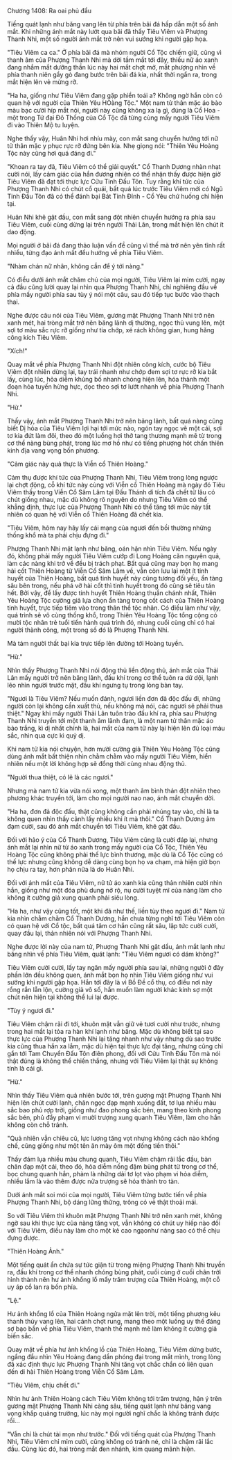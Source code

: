 




Chương 1408: Ra oai phủ đầu


Tiếng quát lạnh như băng vang lên từ phía trên bãi đá hấp dẫn một số ánh mắt. Khi những ánh mắt này lướt qua bãi đã thấy Tiêu Viêm và Phượng Thanh Nhi, một số người ánh mắt trở nên vui sướng khi người gặp họa.

"Tiêu Viêm ca ca." Ở phía bãi đá mà nhóm người Cổ Tộc chiếm giữ, cũng vì thanh âm của Phượng Thanh Nhi mà dời tầm mắt tới đây, thiếu nữ áo xanh đang nhắm mắt dưỡng thần lúc này hai mắt chợt mở, mắt phượng nhìn về phía thanh niên gầy gò đang bước trên bãi đá kia, nhất thời ngẩn ra, trong mắt hiện lên vẻ mừng rỡ.

"Ha ha, giống như Tiêu Viêm đang gặp phiền toái a? Không ngờ hắn còn có quan hệ với người của Thiên Yêu HOàng Tộc." Một nam tử thân mặc áo bào màu bạc cười híp mắt nói, người này cũng không xa lạ gì, đúng là Cổ Hoa - một trong Tứ đại Đô Thống của Cổ Tộc đã từng cùng mấy người Tiêu Viêm đi vào Thiên Mộ tu luyện.

Nghe thấy vậy, Huân Nhi hơi nhíu mày, con mắt sang chuyển hướng tới nữ tử thân mặc y phục rực rỡ đứng bên kia. Nhẹ giọng nói: "Thiên Yêu Hoàng Tộc này cũng hơi quá đáng đi."

"Khoan ra tay đã, Tiêu Viêm có thể giải quyết." Cổ Thanh Dương nhàn nhạt cười nói, lấy cảm giác của hắn đương nhiên có thể nhận thấy được hiện giờ Tiêu Viêm đã đạt tới thực lực Cửu Tinh Đấu Tôn. Tuy rằng khí tức của Phượng Thanh Nhi có chút cổ quái, bất quá lúc trước Tiêu Viêm mới có Ngũ Tinh Đấu Tôn đã có thể đánh bại Bát Tinh Đỉnh - Cổ Yêu chứ huống chi hiện tại.

Huân Nhi khẽ gật đầu, con mắt sang đột nhiên chuyển hướng ra phía sau Tiêu Viêm, cuối cùng dừng lại trên người Thải Lân, trong mắt hiện lên chút ít dao động.

Mọi người ở bãi đá đang thảo luận vấn đề cũng vì thế mà trở nên yên tĩnh rất nhiều, từng đạo ánh mắt đều hướng về phía Tiêu Viêm.

"Nhàm chán nữ nhân, không cần để ý tới nàng."

Có điều dưới ánh mắt chăm chú của mọi người, Tiêu Viêm lại mỉm cười, ngay cả đầu cũng lười quay lại nhìn qua Phượng Thanh Nhi, chỉ nghiêng đầu về phía mấy người phía sau tùy ý nói một câu, sau đó tiếp tục bước vào thạch thai.

Nghe được câu nói của Tiêu Viêm, gương mặt Phượng Thanh Nhi trở nên xanh mét, hai tròng mắt trở nên băng lãnh dị thường, ngọc thủ vung lên, một sợi tơ màu sắc rực rỡ giống như tia chớp, xé rách không gian, hung hăng công kích Tiêu Viêm.

"Xích!"

Quay mắt về phía Phượng Thanh Nhi đột nhiên công kích, cước bộ Tiêu Viêm đột nhiên dừng lại, tay trái nhanh như chớp đem sợi tơ rực rỡ kia bắt lấy, cùng lúc, hỏa diễm khủng bố nhanh chóng hiện lên, hóa thành một đoạn hỏa tuyến hừng hực, dọc theo sợi tơ lướt nhanh về phía Phượng Thanh Nhi.

"Hừ."

Thấy vậy, ánh mắt Phượng Thanh Nhi trở nên băng lãnh, bất quá nàng cũng biết Dị hỏa của Tiêu Viêm lợi hại tới mức nào, ngón tay ngọc vẽ một cái, sợi tơ kia đứt làm đôi, theo đó một luồng hơi thở tang thương mạnh mẽ từ trong cơ thể nàng bùng phát, trong lúc mơ hồ như có tiếng phượng hót chấn thiên kinh địa vang vọng bốn phương.

"Cảm giác này quả thực là Viễn cổ Thiên Hoàng."

Cảm thụ được khí tức của Phượng Thanh Nhi, Tiêu Viêm trong lòng ngược lại chợt động, cỗ khí tức này cùng với Viễn cổ Thiên Hoàng mà ngày đó Tiêu Viêm thấy trong Viễn Cổ Sâm Lâm tại Đấu Thánh di tích đã chết từ lâu có chút giống nhau, mặc dù không rõ nguyên do nhưng Tiêu Viêm có thể khẳng định, thực lực của Phượng Thanh Nhi có thể tăng tới mức này tất nhiên có quan hệ với Viễn cổ Thiên Hoàng đã chết kia.

"Tiêu Viêm, hôm nay hãy lấy cái mạng của ngươi đến bồi thường những thống khổ mà ta phải chịu đựng đi."

Phượng Thanh Nhi mặt lạnh như băng, oán hận nhìn Tiêu Viêm. Nếu ngày đó, không phải mấy người Tiêu Viêm cướp đi Long Hoàng căn nguyên quả, làm các nàng khi trở về đều bị trách phạt. Bất quá cũng may bọn họ mang hài cốt Thiên Hoàng từ Viễn Cổ Sâm Lâm về, vẫn còn lưu lại một ít tinh huyết của Thiên Hoàng, bất quá tinh huyết này cũng tương đối yếu, ẩn tàng sâu bên trong, nếu phá vỡ hài cốt thì tinh huyết trong đó cũng sẽ tiêu tán hết. Bởi vậy, để lấy được tinh huyết Thiên Hoàng thuần chánh nhất, Thiên Yêu Hoàng Tộc cường giả lựa chọn ẩn tàng trong cốt cách của Thiên Hoàng tinh huyết, trực tiếp tiêm vào trong thân thể tộc nhân. Có điều làm như vậy, quá trình sẽ vô cùng thống khổ, trong Thiên Yêu Hoàng Tộc tổng cộng có mười tộc nhân trẻ tuổi tiến hành quá trình đó, nhưng cuối cùng chỉ có hai người thành công, một trong số đó là Phượng Thanh Nhi.

Mà tám người thất bại kia trực tiếp lên đường tới Hoàng tuyền.

"Hừ."

Nhìn thấy Phượng Thanh Nhi nói động thủ liền động thủ, ánh mắt của Thải Lân mấy người trở nên băng lãnh, đấu khí trong cơ thể tuôn ra dữ dội, lạnh lẽo nhìn người trước mặt, đấu khí ngưng tụ trong lòng bàn tay.

"Ngươi là Tiêu Viêm? Nếu muốn đánh, ngươi liền đơn đả độc đấu đi, những người còn lại không cần xuất thủ, nếu không mà nói, các ngươi sẽ phải thua thiệt." Ngay khi mấy người Thải Lân tuôn trào đấu khí ra, phía sau Phượng Thanh Nhi truyền tới một thanh âm lãnh đạm, là một nam tử thân mặc áo bào trắng, kì dị nhất chính là, hai mắt của nam tử này lại hiện lên đủ loại màu sắc, nhìn qua cực kì quỷ dị.

Khi nam tử kia nói chuyện, hơn mười cường giả Thiên Yêu Hoàng Tộc cũng dùng ánh mắt bất thiện nhìn chằm chằm vào mấy người Tiêu Viêm, hiển nhiên nếu một lời không hợp sẽ đồng thời cùng nhau động thủ.

"Người thua thiệt, có lẽ là các ngươi."

Nhưng mà nam tử kia vừa nói xong, một thanh âm bình thản đột nhiên theo phương khác truyền tới, làm cho mọi người nao nao, ánh mắt chuyển dời.

"Ha ha, đơn đả độc đấu, thật cũng không cần phải nhúng tay vào, chỉ là ta không quen nhìn thấy cảnh lấy nhiều khi ít mà thôi." Cổ Thanh Dương ảm đạm cười, sau đó ánh mắt chuyển tới Tiêu Viêm, khẽ gật đầu.

Đối với hảo ý của Cổ Thanh Dương, Tiêu Viêm cũng là cười đáp lại, nhưng ánh mắt lại nhìn nữ tử áo xanh trong mấy người của Cổ Tộc, Thiên Yêu Hoàng Tộc cũng không phải thế lực bình thương, mặc dù là Cổ Tộc cũng có thế lực nhưng cũng không dễ dàng cùng bọn họ va chạm, mà hiện giờ bọn họ chịu ra tay, hơn phân nửa là do Huân Nhi.

Đối với ánh mắt của Tiêu Viêm, nữ tử áo xanh kia cũng thản nhiên cười nhìn hắn, giống như một đóa phù dung nở rộ, nụ cười tuyệt mĩ của nàng làm cho không ít cường giả xung quanh phải siêu lòng.

"Ha ha, như vậy cũng tốt, một khi đã như thế, liền tùy theo ngươi đi." Nam tử kia nhìn chằm chằm Cổ Thanh Dương, hắn chưa từng nghĩ tới Tiêu Viêm còn có quan hệ với Cổ tộc, bất quá tâm cơ hắn cũng rất sâu, lập tức cười cười, quay đầu lại, thản nhiên nói với Phượng Thanh Nhi.

Nghe được lời này của nam tử, Phượng Thanh Nhi gật dầu, ánh mắt lạnh như băng nhìn về phía Tiêu Viêm, quát lạnh: "Tiêu Viêm ngươi có dám không?"

Tiêu Viêm cười cười, lấy tay ngăn mấy người phía sau lại, những người ở đây phần lớn đều không quen, ánh mắt bọn họ nhìn Tiêu Viêm giống như vui sướng khi người gặp họa. Hắn tới đây là vì Bồ Đề cổ thụ, có điều nơi này rồng rắn lẫn lộn, cường giả vô số, hắn muốn làm người khác kinh sợ một chút nên hiện tại không thể lui lại được.

"Tùy ý ngươi đi."

Tiêu Viêm chậm rãi đi tới, khuôn mặt vẫn giữ vẻ tươi cười như trước, nhưng trong hai mắt lại tỏa ra hàn khí lạnh như băng. Mặc dù không biết tại sao thực lực của Phượng Thanh Nhi lại tăng nhanh như vậy nhưng dù sao trước kia cũng thua hắn xa lắm, mặc dù hiện tại thực lực đại tăng, nhưng cũng chỉ gần tới Tam Chuyển Đấu Tôn điên phong, đối với Cửu Tinh Đấu Tôn mà nói thật đúng là không thể chiến thắng, nhưng với Tiêu Viêm lại thật sự không tính là cái gì.

"Hừ."

Nhìn thấy Tiêu Viêm quả nhiên bước tới, trên gương mặt Phượng Thanh Nhi hiện lên chút cười lạnh, chân ngọc đạp mạnh xuống đất, tơ lụa nhiều màu sắc bao phủ rợp trời, giống như đao phong sắc bén, mang theo kình phong sắc bén, phủ đầy phạm vi mười trượng xung quanh Tiêu Viêm, làm cho hắn không còn chỗ tránh.

"Quả nhiên vẫn chiêu cũ, lực lượng tăng vọt nhưng không cách nào khống chế, cũng giống như một tên ăn mày ôm một đống tiền thôi."

Thấy đám lụa nhiều màu chung quanh, Tiêu Viêm chậm rãi lắc đầu, bàn chân đạp một cái, theo đó, hỏa diễm nồng đậm bùng phát từ trong cơ thể, bọc chung quanh hắn, phàm là những dải tơ lọt vào phạm vi hỏa diễm, nhiều lắm là vào thêm được nửa trượng sẽ hóa thành tro tàn.

Dưới ánh mắt soi mói của mọi người, Tiêu Viêm từng bước tiến về phía Phượng Thanh Nhi, bộ dáng lững thững, trông có vẻ thật thoải mái.

So với Tiêu Viêm thì khuôn mặt Phượng Thanh Nhi trở nên xanh mét, không ngờ sau khi thực lực của nàng tăng vọt, vẫn không có chút uy hiếp nào đối với Tiêu Viêm, điều này làm cho một kẻ cao ngạonhư nàng sao có thể chịu đựng được.

"Thiên Hoàng Ảnh."

Một tiếng quát ẩn chứa sự tức giận từ trong miệng Phượng Thanh Nhi truyền ra, đấu khí trong cơ thể nhanh chóng bùng phát, cuối cùng ở cuối chân trời hình thành nên hư ảnh khổng lồ mấy trăm trượng của Thiên Hoàng, một cỗ uy áp cổ lan ra bốn phía.

"Lệ."

Hư ảnh khổng lồ của Thiên Hoàng ngửa mặt lên trời, một tiếng phượng kêu thanh thúy vang lên, hai cánh chợt rung, mang theo một luồng uy thế đáng sợ bạo bắn về phía Tiêu Viêm, thanh thế mạnh mẽ làm không ít cường giả biến sắc.

Quay mặt về phía hư ảnh khổng lồ của Thiên Hoàng, Tiêu Viêm dừng bước, ngẩng đầu nhìn Yêu Hoàng đang dần phóng đại trong mắt mình, trong lòng đã xác định thực lực Phượng Thanh Nhi tăng vọt chắc chắn có liên quan đến di hài Thiên Hoàng trong Viễn Cổ Sâm Lâm.

"Tiêu Viêm, chịu chết đi."

Nhìn hư ảnh Thiên Hoàng cách Tiêu Viêm không tới trăm trượng, hận ý trên gương mặt Phượng Thanh Nhi càng sâu, tiếng quát lạnh như băng vang vọng khắp quảng trường, lúc này mọi người nghĩ chắc là không tránh được rồi...

"Vẫn chỉ là chút tài mọn như trước." Đối với tiếng quát của Phượng Thanh Nhi, Tiêu Viêm chỉ mỉm cười, cũng không có tránh né, chỉ là chậm rãi lắc đầu. Cùng lúc đó, hai tròng mắt đen nhánh, kim quang mãnh hiện.




